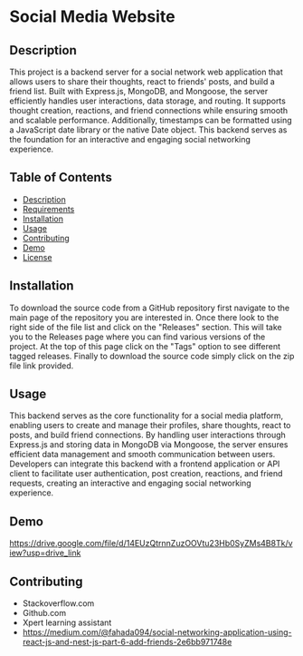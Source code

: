 # Social Media Website

  ## Description
This project is a backend server for a social network web application that allows users to share their thoughts, react to friends' posts, and build a friend list. Built with Express.js, MongoDB, and Mongoose, the server efficiently handles user interactions, data storage, and routing. It supports thought creation, reactions, and friend connections while ensuring smooth and scalable performance. Additionally, timestamps can be formatted using a JavaScript date library or the native Date object. This backend serves as the foundation for an interactive and engaging social networking experience.

  ## Table of Contents
  * [Description](#Description)
  * [Requirements](#Requirements)
  * [Installation](#installation)
  * [Usage](#usage)
  * [Contributing](#contributing)
  * [Demo](#demo)
  * [License](#license)



  ## Installation
To download the source code from a GitHub repository first navigate to the main page of the repository you are interested in. Once there look to the right side of the file list and click on the "Releases" section. This will take you to the Releases page where you can find various versions of the project. At the top of this page click on the "Tags" option to see different tagged releases. Finally to download the source code simply click on the zip file link provided.

  ## Usage
  This backend serves as the core functionality for a social media platform, enabling users to create and manage their profiles, share thoughts, react to posts, and build friend connections. By handling user interactions through Express.js and storing data in MongoDB via Mongoose, the server ensures efficient data management and smooth communication between users. Developers can integrate this backend with a frontend application or API client to facilitate user authentication, post creation, reactions, and friend requests, creating an interactive and engaging social networking experience.

## Demo
https://drive.google.com/file/d/14EUzQtrnnZuzOOVtu23Hb0SyZMs4B8Tk/view?usp=drive_link

  ## Contributing
  * Stackoverflow.com
  * Github.com
  * Xpert learning assistant
  * https://medium.com/@fahada094/social-networking-application-using-react-js-and-nest-js-part-6-add-friends-2e6bb971748e
  
